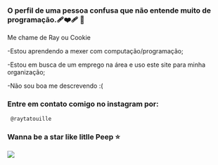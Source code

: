 ### O perfil de uma pessoa confusa que não entende muito de programação.🩹❤️‍🩹 👋

Me chame de Ray ou Cookie

-Estou aprendendo a mexer com computação/programação;

-Estou em busca de um emprego na área e uso este site para minha organização;

-Não sou boa me descrevendo :(


### Entre em contato comigo no instagram por:

     @raytatouille


### Wanna be a star like litlle Peep ⭐

![](https://media.tenor.com/NxhIozfO0gcAAAAM/lilpeep.gif)
